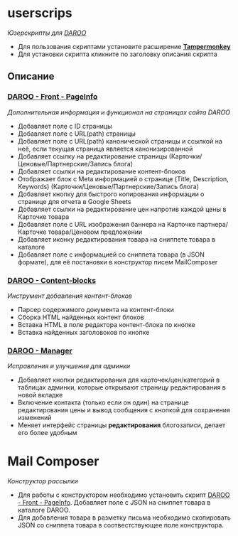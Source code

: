 # userscrips
_Юзерскрипты для [DAROO](https://daroo.by)_

+ Для пользования скриптами установите расширение **[Tampermonkey](http://tampermonkey.net/)**
+ Для установки скрипта кликните по заголовку описания скрипта

## Описание

### [DAROO - Front - PageInfo](https://github.com/frantsmn/userscripts/raw/master/Daroo%20-%20Front%20-%20PageInfo.user.js)
_Дополнительная информация и функционал на страницах сайта DAROO_

- Добавляет поле с ID страницы
- Добавляет поле с URL(path) страницы
- Добавляет поле с URL(path) канонической страницы и ссылкой на неё, если текущая страница является канонизированной
- Добавляет ссылку на редактирование страницы (Карточки/Ценовые/Партнерские/Запись блога)
- Добавляет ссылки на редактирование контент-блоков
- Отображает блок с Meta информацией о странице (Title, Description, Keywords) (Карточки/Ценовые/Партнерские/Запись блога)
- Добавляет кнопку для быстрого копирования информации о странице для отчета в Google Sheets
- Добавляет ссылки на редактирование цен напротив каждой цены в Карточке товара
- Добавляет поле с URL изображения баннера на Карточке партнера/Карточке товара/Ценовом предложении
- Добавляет иконку редактирования товара на сниппете товара в каталоге
- Добавляет поле с информацией со сниппета товара (в JSON формате), для её постановки в конструктор писем MailComposer

### [DAROO - Content-blocks](https://github.com/frantsmn/userscripts/raw/master/Daroo%20-%20Content-blocks.user.js)
_Инструмент добавления контент-блоков_

- Парсер содержимого документа на контент-блоки
- Сборка HTML найденных контент блоков
- Вставка HTML в поле редактора контент-блока по кнопке
- Вставка найденных заголовоков по кнопке

### [DAROO - Manager](https://github.com/frantsmn/userscripts/raw/master/Daroo%20-%20Manager.user.js)
_Исправления и улучшения для админки_

- Добавляет кнопки редактирования для карточек/цен/категорий в таблицах админки, которые открывают страницу редактирования в новой вкладке
- Включение контакта (только если он один) на странице редактирования цены и вывод сообщения с кнопкой для сохранения изменений
- Меняет интерфейс страницы **редактирования** блогозаписи, делает его более удобным



# Mail Composer
_Конструктор рассылки_

- Для работы с конструктором необходимо установить скрипт [DAROO - Front - PageInfo](https://github.com/frantsmn/userscripts/raw/master/Daroo%20-%20Front%20-%20PageInfo.user.js). Добавляет поле с JSON на сниппет товара в каталоге DAROO.
- Для добавления товара в разметку письма необходимо скопировать JSON со сниппета товара в соотвестствующее поле конструктора.
